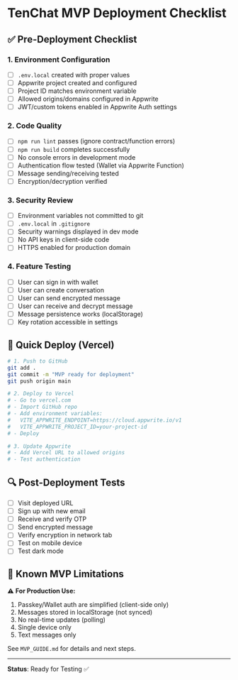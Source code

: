 # TenChat MVP Deployment Checklist

## ✅ Pre-Deployment Checklist

### 1. Environment Configuration
- [ ] `.env.local` created with proper values
- [ ] Appwrite project created and configured
- [ ] Project ID matches environment variable
- [ ] Allowed origins/domains configured in Appwrite
- [ ] JWT/custom tokens enabled in Appwrite Auth settings

### 2. Code Quality
- [ ] `npm run lint` passes (ignore contract/function errors)
- [ ] `npm run build` completes successfully
- [ ] No console errors in development mode
- [ ] Authentication flow tested (Wallet via Appwrite Function)
- [ ] Message sending/receiving tested
- [ ] Encryption/decryption verified

### 3. Security Review
- [ ] Environment variables not committed to git
- [ ] `.env.local` in `.gitignore`
- [ ] Security warnings displayed in dev mode
- [ ] No API keys in client-side code
- [ ] HTTPS enabled for production domain

### 4. Feature Testing
- [ ] User can sign in with wallet
- [ ] User can create conversation
- [ ] User can send encrypted message
- [ ] User can receive and decrypt message
- [ ] Message persistence works (localStorage)
- [ ] Key rotation accessible in settings

## 🚀 Quick Deploy (Vercel)

```bash
# 1. Push to GitHub
git add .
git commit -m "MVP ready for deployment"
git push origin main

# 2. Deploy to Vercel
# - Go to vercel.com
# - Import GitHub repo
# - Add environment variables:
#   VITE_APPWRITE_ENDPOINT=https://cloud.appwrite.io/v1
#   VITE_APPWRITE_PROJECT_ID=your-project-id
# - Deploy

# 3. Update Appwrite
# - Add Vercel URL to allowed origins
# - Test authentication
```

## 🔍 Post-Deployment Tests

- [ ] Visit deployed URL
- [ ] Sign up with new email
- [ ] Receive and verify OTP
- [ ] Send encrypted message
- [ ] Verify encryption in network tab
- [ ] Test on mobile device
- [ ] Test dark mode

## 📝 Known MVP Limitations

⚠️ **For Production Use:**
1. Passkey/Wallet auth are simplified (client-side only)
2. Messages stored in localStorage (not synced)
3. No real-time updates (polling)
4. Single device only
5. Text messages only

See `MVP_GUIDE.md` for details and next steps.

---

**Status**: Ready for Testing ✅
